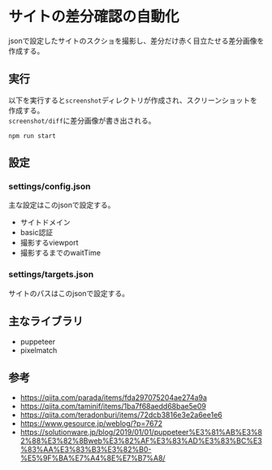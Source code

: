 # サイトの差分確認の自動化
jsonで設定したサイトのスクショを撮影し、差分だけ赤く目立たせる差分画像を作成する。

## 実行
以下を実行すると`screenshot`ディレクトリが作成され、スクリーンショットを作成する。  
`screenshot/diff`に差分画像が書き出される。
```
npm run start
```

## 設定
### settings/config.json
主な設定はこのjsonで設定する。  
- サイトドメイン
- basic認証
- 撮影するviewport
- 撮影するまでのwaitTime

### settings/targets.json
サイトのパスはこのjsonで設定する。  

## 主なライブラリ
- puppeteer
- pixelmatch

## 参考
- https://qiita.com/parada/items/fda297075204ae274a9a
- https://qiita.com/taminif/items/1ba7f68aedd68bae5e09
- https://qiita.com/teradonburi/items/72dcb3816e3e2a6ee1e6
- https://www.gesource.jp/weblog/?p=7672
- https://solutionware.jp/blog/2019/01/01/puppeteer%E3%81%AB%E3%82%88%E3%82%8Bweb%E3%82%AF%E3%83%AD%E3%83%BC%E3%83%AA%E3%83%B3%E3%82%B0-%E5%9F%BA%E7%A4%8E%E7%B7%A8/
